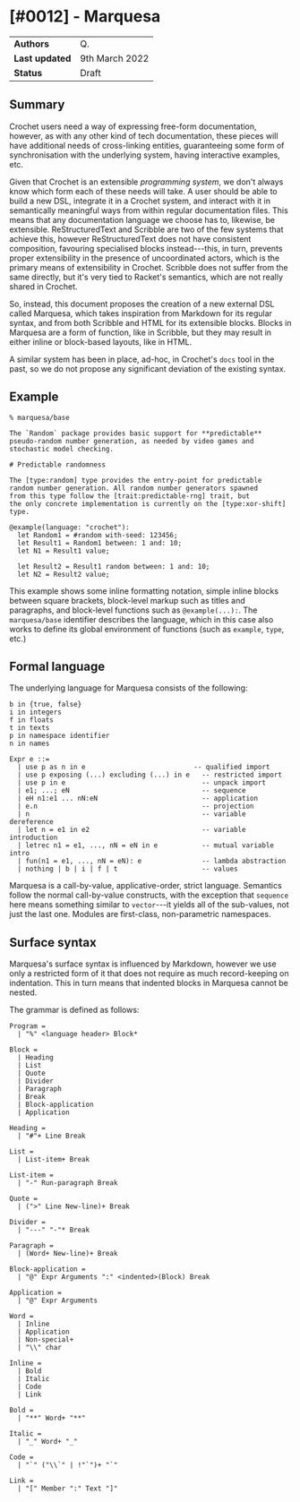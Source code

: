 # [#0012] - Marquesa

|                  |                |
| ---------------- | -------------- |
| **Authors**      | Q.             |
| **Last updated** | 9th March 2022 |
| **Status**       | Draft          |

## Summary

Crochet users need a way of expressing free-form documentation, however,
as with any other kind of tech documentation, these pieces will have
additional needs of cross-linking entities, guaranteeing some form of
synchronisation with the underlying system, having interactive examples,
etc.

Given that Crochet is an extensible _programming system_, we don't always
know which form each of these needs will take. A user should be able to
build a new DSL, integrate it in a Crochet system, and interact with it
in semantically meaningful ways from within regular documentation files.
This means that any documentation language we choose has to, likewise,
be extensible. ReStructuredText and Scribble are two of the few systems
that achieve this, however ReStructuredText does not have consistent
composition, favouring specialised blocks instead---this, in turn,
prevents proper extensibility in the presence of uncoordinated actors,
which is the primary means of extensibility in Crochet. Scribble does
not suffer from the same directly, but it's very tied to Racket's
semantics, which are not really shared in Crochet.

So, instead, this document proposes the creation of a new external
DSL called Marquesa, which takes inspiration from Markdown for its
regular syntax, and from both Scribble and HTML for its extensible
blocks. Blocks in Marquesa are a form of function, like in Scribble,
but they may result in either inline or block-based layouts, like
in HTML.

A similar system has been in place, ad-hoc, in Crochet's `docs` tool
in the past, so we do not propose any significant deviation of the
existing syntax.

## Example

    % marquesa/base

    The `Random` package provides basic support for **predictable**
    pseudo-random number generation, as needed by video games and
    stochastic model checking.

    # Predictable randomness

    The [type:random] type provides the entry-point for predictable
    random number generation. All random number generators spawned
    from this type follow the [trait:predictable-rng] trait, but
    the only concrete implementation is currently on the [type:xor-shift]
    type.

    @example(language: "crochet"):
      let Random1 = #random with-seed: 123456;
      let Result1 = Random1 between: 1 and: 10;
      let N1 = Result1 value;

      let Result2 = Result1 random between: 1 and: 10;
      let N2 = Result2 value;

This example shows some inline formatting notation, simple inline blocks
between square brackets, block-level markup such as titles and paragraphs,
and block-level functions such as `@example(...):`. The `marquesa/base`
identifier describes the language, which in this case also works to define
its global environment of functions (such as `example`, `type`, etc.)

## Formal language

The underlying language for Marquesa consists of the following:

    b in {true, false}
    i in integers
    f in floats
    t in texts
    p in namespace identifier
    n in names

    Expr e ::=
      | use p as n in e                           -- qualified import
      | use p exposing (...) excluding (...) in e   -- restricted import
      | use p in e                                  -- unpack import
      | e1; ...; eN                                 -- sequence
      | eH n1:e1 ... nN:eN                          -- application
      | e.n                                         -- projection
      | n                                           -- variable dereference
      | let n = e1 in e2                            -- variable introduction
      | letrec n1 = e1, ..., nN = eN in e           -- mutual variable intro
      | fun(n1 = e1, ..., nN = eN): e               -- lambda abstraction
      | nothing | b | i | f | t                     -- values

Marquesa is a call-by-value, applicative-order, strict language. Semantics
follow the normal call-by-value constructs, with the exception that
`sequence` here means something similar to `vector`---it yields all of the
sub-values, not just the last one. Modules are first-class, non-parametric
namespaces.

## Surface syntax

Marquesa's surface syntax is influenced by Markdown, however we use only
a restricted form of it that does not require as much record-keeping on
indentation. This in turn means that indented blocks in Marquesa cannot
be nested.

The grammar is defined as follows:

    Program =
      | "%" <language header> Block*

    Block =
      | Heading
      | List
      | Quote
      | Divider
      | Paragraph
      | Break
      | Block-application
      | Application

    Heading =
      | "#"+ Line Break

    List =
      | List-item+ Break

    List-item =
      | "-" Run-paragraph Break

    Quote =
      | (">" Line New-line)+ Break

    Divider =
      | "---" "-"* Break

    Paragraph =
      | (Word+ New-line)+ Break

    Block-application =
      | "@" Expr Arguments ":" <indented>(Block) Break

    Application =
      | "@" Expr Arguments

    Word =
      | Inline
      | Application
      | Non-special+
      | "\\" char

    Inline =
      | Bold
      | Italic
      | Code
      | Link

    Bold =
      | "**" Word+ "**"

    Italic =
      | "_" Word+ "_"

    Code =
      | "`" ("\\`" | !"`")+ "`"

    Link =
      | "[" Member ":" Text "]"

